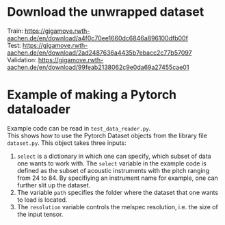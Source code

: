 # Download the unwrapped dataset
Train: https://gigamove.rwth-aachen.de/en/download/a4f0c70ee1660dc6846a896100dfb00f <br>
Test: https://gigamove.rwth-aachen.de/en/download/2ad2487636a4435b7ebacc2c77b57097 <br>
Validation: https://gigamove.rwth-aachen.de/en/download/99feab2138062c9e0da69a27455cae01 <br>

# Example of making a Pytorch dataloader
Example code can be read in `test_data_reader.py`. <br>
This shows how to use the Pytorch Dataset objects from the library file `dataset.py`. This object takes three inputs: <br>
1. `select` is a dictionary in which one can specify, which subset of data one wants to work with. 
The `select` variable in the example code is defined as the subset of acoustic instruments with the pitch ranging from 24 to 84.
By specifiying an instrument name for example, one can further slit up the dataset.
2. The variable `path` specifies the folder where the dataset that one wants to load is located.
3. The `resolution` variable controls the melspec resolution, i.e. the size of the input tensor.

